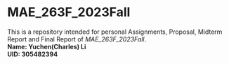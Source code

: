 # MAE_263F_2023Fall

This is a repository intended for personal Assignments, Proposal, Midterm Report and Final Report of _MAE_263F_2023Fall_.  
**Name: Yuchen(Charles) Li**  
**UID: 305482394**

